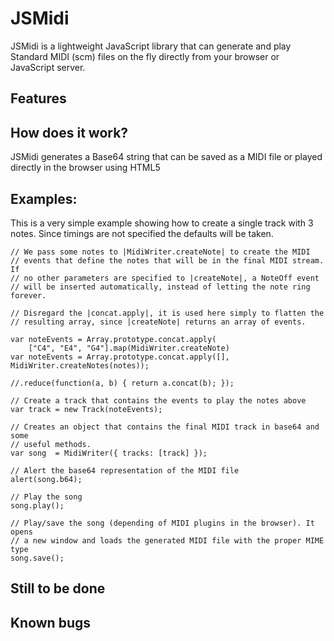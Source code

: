 # JSMidi #
JSMidi is a lightweight JavaScript library that can generate and play Standard MIDI (scm) files on the fly directly from your browser or JavaScript server.

## Features ##

## How does it work? ##

JSMidi generates a Base64 string that can be saved as a MIDI file or played directly in the browser using HTML5 <audio> tag.

## Examples: ##

This is a very simple example showing how to create a single track with 3 notes.
Since timings are not specified the defaults will be taken.

    // We pass some notes to |MidiWriter.createNote| to create the MIDI
    // events that define the notes that will be in the final MIDI stream. If
    // no other parameters are specified to |createNote|, a NoteOff event
    // will be inserted automatically, instead of letting the note ring forever.

    // Disregard the |concat.apply|, it is used here simply to flatten the
    // resulting array, since |createNote| returns an array of events.

    var noteEvents = Array.prototype.concat.apply(
        ["C4", "E4", "G4"].map(MidiWriter.createNote)
    var noteEvents = Array.prototype.concat.apply([], MidiWriter.createNotes(notes));

    //.reduce(function(a, b) { return a.concat(b); });

    // Create a track that contains the events to play the notes above
    var track = new Track(noteEvents);

    // Creates an object that contains the final MIDI track in base64 and some
    // useful methods.
    var song  = MidiWriter({ tracks: [track] });

    // Alert the base64 representation of the MIDI file
    alert(song.b64);

    // Play the song
    song.play();

    // Play/save the song (depending of MIDI plugins in the browser). It opens
    // a new window and loads the generated MIDI file with the proper MIME type
    song.save();


## Still to be done ##


## Known bugs ##


